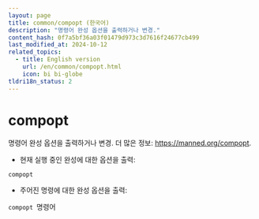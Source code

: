 ```yaml
---
layout: page
title: common/compopt (한국어)
description: "명령어 완성 옵션을 출력하거나 변경."
content_hash: 0f7a5bf36a03f01479d973c3d7616f24677cb499
last_modified_at: 2024-10-12
related_topics:
  - title: English version
    url: /en/common/compopt.html
    icon: bi bi-globe
tldri18n_status: 2
---
```

# compopt

명령어 완성 옵션을 출력하거나 변경.
더 많은 정보: <https://manned.org/compopt>.

- 현재 실행 중인 완성에 대한 옵션을 출력:

`compopt`

- 주어진 명령에 대한 완성 옵션을 출력:

`compopt `<span class="tldr-var badge badge-pill bg-dark-lm bg-white-dm text-white-lm text-dark-dm font-weight-bold">명령어</span>
